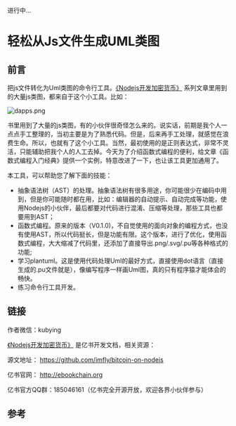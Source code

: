 进行中...

# 轻松从Js文件生成UML类图

## 前言

把js文件转化为Uml类图的命令行工具。[《Nodejs开发加密货币》][] 系列文章里用到的大量js类图，都来自于这个小工具。比如：

![dapps.png](./test/dapps.png)

书里用到了大量的js类图，有的小伙伴很奇怪怎么来的。说实话，前期是我个人一点点手工整理的，当初主要是为了熟悉代码。但是，后来再手工处理，就感觉在浪费生命。所以，也就有了这个小工具。当然，最初使用的是正则表达式，非常不灵活，只能辅助把我个人的人工去掉。今天为了介绍函数式编程的便利，给文章《函数式编程入门经典》提供一个实例，特意改进了一下，也让该工具更加通用了。

本工具，可以帮助您了解下面的技能：

* 抽象语法树（AST）的处理。抽象语法树有很多用途，你可能很少在编码中用到，但是你可能随时都在用，比如：编辑器的自动提示、自动完成等功能，使用Nodejs的小伙伴，最后都要对代码进行混淆、压缩等处理，那些工具也都要用到AST；
* 函数式编程。原来的版本（V0.1.0)，不自觉使用的面向对象的编程方式，也没有使用AST，所以代码挺长，但是功能有限。这个版本，进行了优化，使用函数式编程，大大缩减了代码里，还添加了直接导出.png/.svg/.pu等各种格式的功能;
* 学习plantuml。这是使用代码处理Uml的最好方式，直接使用dot语言（直接生成的.pu文件就是），像编写程序一样画Uml图，真的只有程序猿才能体会的畅快。
* 练习命令行工具开发。



## 链接

作者微信：kubying

[《Nodejs开发加密货币》][] 是亿书开发文档，相关资源：

源文地址： https://github.com/imfly/bitcoin-on-nodejs

亿书官网： http://ebookchain.org

亿书官方QQ群：185046161（亿书完全开源开放，欢迎各界小伙伴参与）

## 参考

[《Nodejs开发加密货币》]: https://github.com/imfly/bitcoin-on-nodejs
[Graphviz]: http://www.graphviz.org/
